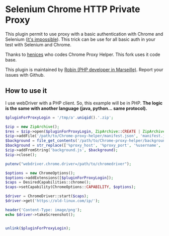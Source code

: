 # Selenium Chrome HTTP Private Proxy

This plugin permit to use proxy with a basic authentication with Chrome and Selenium ([it's impossible](http://docs.seleniumhq.org/docs/04_webdriver_advanced.jsp#using-a-proxy)).
This trick can be use for all basic auth in your test with Selenium and Chrome.

Thanks to [henices](https://github.com/henices/Chrome-proxy-helper) who codes Chrome Proxy Helper. This fork uses it code base.

This plugin is maintained by [Robin (PHP developer in Marseille)](http://www.robin-d.fr/). Report your issues with Github.

## How to use it

I use webDriver with a PHP client. So, this example will be in PHP.
**The logic is the same with another language (java, python... same protocol).**
```php
$pluginForProxyLogin = '/tmp/a'.uniqid().'.zip';

$zip = new ZipArchive();
$res = $zip->open($pluginForProxyLogin, ZipArchive::CREATE | ZipArchive::OVERWRITE);
$zip->addFile('/path/to/Chrome-proxy-helper/manifest.json', 'manifest.json');
$background = file_get_contents('/path/to/Chrome-proxy-helper/background.js');
$background = str_replace(['%proxy_host', '%proxy_port', '%username', '%password'], ['5.39.64.181', '54991', 'd1g1m00d', '13de02d0e0z9'], $background);
$zip->addFromString('background.js', $background);
$zip->close();

putenv("webdriver.chrome.driver=/path/to/chromedriver");

$options = new ChromeOptions();
$options->addExtensions([$pluginForProxyLogin]);
$caps = DesiredCapabilities::chrome();
$caps->setCapability(ChromeOptions::CAPABILITY, $options);

$driver = ChromeDriver::start($caps);
$driver->get('https://old-linux.com/ip/');

header('Content-Type: image/png');
echo $driver->takeScreenshot();


unlink($pluginForProxyLogin);
```
